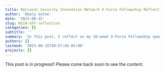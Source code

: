 ```yaml
---
title: National Security Innovation Network X-Force Fellowship Reflection
author: 'Emaly Vatne'
date: '2023-08-15'
slug: NSIN-XFF-reflection
categories: []
subtitle: ''
summary: 'In this post, I reflect on my 10-week X-Force Fellowship sponsored by the National Security Innovation Network. During my fellowship, I was placed with the Army National Guard focusing on data engineering research for the Holistic Health and Fitness (H2F) system.'
authors: []
lastmod: '2023-08-15T20:57:45-05:00'
projects: []
---
```


This post is in progress!! Please come back soon to see the content.
